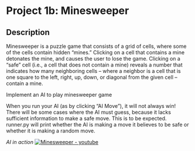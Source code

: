# Project 1b: Minesweeper

## Description

Minesweeper is a puzzle game that consists of a grid of cells, where some of the cells contain hidden “mines.” Clicking on a cell that contains a mine detonates the mine, and causes the user to lose the game. Clicking on a “safe” cell (i.e., a cell that does not contain a mine) reveals a number that indicates how many neighboring cells – where a neighbor is a cell that is one square to the left, right, up, down, or diagonal from the given cell – contain a mine.

Implement an AI to play minesweeper game

When you run your AI (as by clicking “AI Move”), it will not always win! There will be some cases where the AI must guess, because it lacks sufficient information to make a safe move. This is to be expected. runner.py will print whether the AI is making a move it believes to be safe or whether it is making a random move.

*AI in action*
[![Minesweeper - youtube](https://img.youtube.com/vi/-wGFA3Jo4JY/0.jpg)](https://youtu.be/-wGFA3Jo4JY)